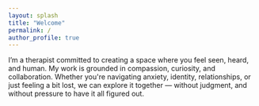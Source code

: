 ```yaml
---
layout: splash
title: "Welcome"
permalink: /
author_profile: true
---
```


I’m a therapist committed to creating a space where you feel seen, heard, and human. My work is grounded in compassion, curiosity, and collaboration. Whether you're navigating anxiety, identity, relationships, or just feeling a bit lost, we can explore it together — without judgment, and without pressure to have it all figured out.
